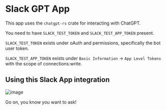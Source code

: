 # Slack GPT App

This app uses the `chatgpt-rs` crate for interacting with ChatGPT.

You need to have `SLACK_TEST_TOKEN` and `SLACK_TEST_APP_TOKEN` present.

`SLACK_TEST_TOKEN` exists under oAuth and permissions, specifically the bot user token.

`SLACK_TEST_APP_TOKEN` exists under `Basic Information` -> `App Level Tokens` with the scope of connections:write.

## Using this Slack App integration

![image](./docs/images/gpt-slack.gif)

Go on, you know you want to ask!
